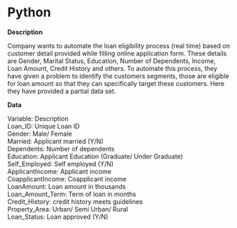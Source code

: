 # Python
<b>Description</b>

Company wants to automate the loan eligibility process (real time) based on customer detail provided while filling online application form. These details are Gender, Marital Status, Education, Number of Dependents, Income, Loan Amount, Credit History and others. To automate this process, they have given a problem to identify the customers segments, those are eligible for loan amount so that they can specifically target these customers. Here they have provided a partial data set.

<b>Data</b>

Variable: Description <br>
Loan_ID: Unique Loan ID <br>
Gender: Male/ Female <br>
Married: Applicant married (Y/N) <br>
Dependents: Number of dependents <br>
Education: Applicant Education (Graduate/ Under Graduate) <br>
Self_Employed: Self employed (Y/N) <br>
ApplicantIncome: Applicant income <br>
CoapplicantIncome: Coapplicant income <br>
LoanAmount: Loan amount in thousands <br>
Loan_Amount_Term: Term of loan in months <br>
Credit_History: credit history meets guidelines <br>
Property_Area: Urban/ Semi Urban/ Rural<br>
Loan_Status: Loan approved (Y/N) <br>


